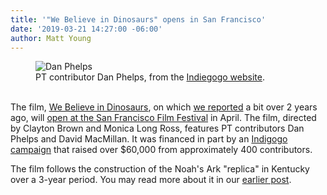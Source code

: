 ```yaml
---
title: '"We Believe in Dinosaurs" opens in San Francisco'
date: '2019-03-21 14:27:00 -06:00'
author: Matt Young
---
```

<figure>
<img src="{{ site.baseurl }}/uploads/2019/Dan_Phelps_600.jpg" alt="Dan Phelps"/>
<figcaption>
PT contributor Dan Phelps, from the <a href="https://www.indiegogo.com/projects/we-believe-in-dinosaurs#/">Indiegogo website</a>.
</figcaption>
</figure><br/>
The film, <a href="https://www.imdb.com/title/tt6316506/">We Believe in Dinosaurs</a>, on which <a href="https://pandasthumb.org/archives/2016/12/we-believe-in-dinosaurs.html">we reported</a> a bit over 2 years ago, will <a href="https://sffilm.org/event/we-believe-in-dinosaurs/">open at the San Francisco Film Festival</a> in April. The film, directed by Clayton Brown and Monica Long Ross, features PT contributors Dan Phelps and David MacMillan. It was financed in part by an <a href="https://www.indiegogo.com/projects/we-believe-in-dinosaurs#/">Indigogo campaign</a> that raised over $60,000 from approximately 400 contributors.<br/>

The film follows the construction of the Noah's Ark "replica" in Kentucky over a 3-year period. You may read more about it in our <a href="https://pandasthumb.org/archives/2016/12/we-believe-in-dinosaurs.html">earlier post</a>.
